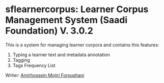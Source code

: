 # sflearnercorpus: Learner Corpus Management System (Saadi Foundation) V. 3.0.2
This is a system for managing learner corpora and contains this features:
1. Typing a learner text and metadata annotation
1. Tagging
1. Tags Frequency List

Writer: [Amirhossein Mojiri Foroushani](http://amaje.ir)
